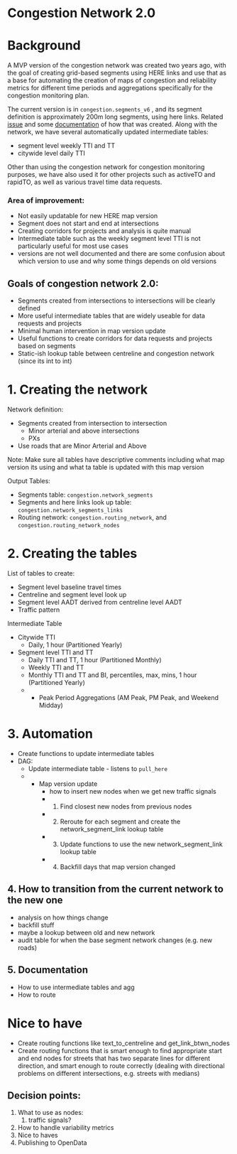 # Congestion Network 2.0

# Background

A MVP version of the congestion network was created two years ago, with the goal of creating grid-based segments using HERE links and use that as a base for automating the creation of maps of congestion and reliability metrics for different time periods and aggregations specifically for the congestion monitoring plan. 

The current version is in `congestion.segments_v6` , and its segment definition is approximately 200m long segments, using here links. Related [issue](https://github.com/CityofToronto/bdit_congestion/issues/40)  and some [documentation](https://github.com/CityofToronto/bdit_congestion/tree/grid/congestion_grid) of how that was created. Along with the network, we have several automatically updated intermediate tables:

- segment level weekly TTI and TT
- citywide level daily TTI

Other than using the congestion network for congestion monitoring purposes, we have also used it for other projects such as activeTO and rapidTO, as well as various travel time data requests.

### Area of improvement:

- Not easily updatable for new HERE map version
- Segment does not start and end at intersections
- Creating corridors for projects and analysis is quite manual
- Intermediate table such as the weekly segment level TTI is not particularly useful for most use cases
- versions are not well documented and there are some confusion about which version to use and why some things depends on old versions

## Goals of congestion network 2.0:

- Segments created from intersections to intersections will be clearly defined
- More useful intermediate tables that are widely useable for data requests and projects
- Minimal human intervention in map version update
- Useful functions to create corridors for data requests and projects based on segments
- Static-ish lookup table between centreline and congestion network (since its int to int)

# 1. Creating the network

Network definition: 

- Segments created from intersection to intersection
    - Minor arterial and above intersections
    - PXs
- Use roads that are Minor Arterial and Above

Note: Make sure all tables have descriptive comments including what map version its using and what ta table is updated with this map version

Output Tables:

- Segments table: `congestion.network_segments`
- Segments and here links look up table: `congestion.network_segments_links`
- Routing network: `congestion.routing_network`, and `congestion.routing_network_nodes`

# 2. Creating the tables

List of tables to create:

- Segment level baseline travel times
- Centreline and segment level look up
- Segment level AADT derived from centreline level AADT
- Traffic pattern

Intermediate Table

- Citywide TTI
    - Daily, 1 hour (Partitioned Yearly)
- Segment level TTI and TT
    - Daily TTI and TT, 1 hour (Partitioned Monthly)
    - Weekly TTI and TT
    - Monthly TTI and TT and BI, percentiles, max, mins, 1 hour (Partitioned Yearly)
    - + Peak Period Aggregations (AM Peak, PM Peak, and Weekend Midday)

# 3. Automation

- Create functions to update intermediate tables
- DAG:
    - Update intermediate table - listens to `pull_here`
    - + Map version update
        - how to insert new nodes when we get new traffic signals
        - 1) Find closest new nodes from previous nodes
        - 2) Reroute for each segment and create the network_segment_link lookup table
        - 3) Update functions to use the new network_segment_link lookup table
        - 4) Backfill days that map version changed
        

## 4. How to transition from the current network to the new one

- analysis on how things change
- backfill stuff
- maybe a lookup between old and new network
- audit table for when the base segment network changes (e.g. new roads)

## 5. Documentation

- How to use intermediate tables and agg
- How to route

# Nice to have

- Create routing functions like text_to_centreline and get_link_btwn_nodes
- Create routing functions that is smart enough to find appropriate start and end nodes for streets that has two separate lines for different direction, and smart enough to route correctly (dealing with directional problems on different intersections, e.g. streets with medians)

## Decision points:

1. What to use as nodes: 
    1. traffic signals? 
2. How to handle variability metrics
3. Nice to haves
4. Publishing to OpenData
